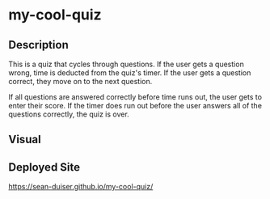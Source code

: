 # my-cool-quiz

## Description
This is a quiz that cycles through questions. If the user gets a question wrong, time is deducted from the quiz's timer. If the user gets a question correct, they move on to the next question.

If all questions are answered correctly before time runs out, the user gets to enter their score. If the timer does run out before the user answers all of the questions correctly, the quiz is over.
## Visual


## Deployed Site
https://sean-duiser.github.io/my-cool-quiz/